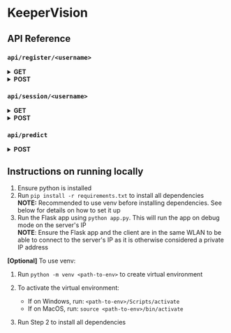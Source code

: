 # KeeperVision

## API Reference

### `api/register/<username>`

<details>   
<summary><b>GET</b></summary>
   <table>
      <tr>
         <th rowspan="3">Response</th>
         <th>OK</th>
         <th>Code</th>
         <th>Content</th>
      </tr>
      <tr>
         <td>✅</td>
         <td><code>200</code></td>
         <td>
            <pre><code class="lang-javascript">{<span class="hljs-attr">"id"</span>: <span class="hljs-string">&lt;player_id&gt;</span>}</code></pre>
         </td>
      </tr>
      <tr>
         <td>❌</td>
         <td><code>404</code></td>
         <td>
            <pre><code class="lang-javascript">{<span class="hljs-attr">"message"</span>: <span class="hljs-string">"Player &lt;username&gt; does not exist."</span>}</code></pre>
         </td>
      </tr>
   </table> 
</details>

<details>
<summary><b>POST</b></summary>
   <table>
      <tr>
         <th>Body</th>
         <td colspan='4'>
            <pre><code class="lang-json">{<span class="hljs-attr">"email"</span>: <span class="hljs-string">&lt;email&gt;</span>}</code></pre>
         </td>
      </tr>
      <tr>
         <th rowspan='4'>Response</th>
         <th>OK</th>
         <th>Code</th>
         <th>Content</th>
      </tr>
      <tr>
         <td>✅</td>
         <td><code>200</code></td>
         <td>
            <pre><code class="lang-json">{<span class="hljs-attr">"id"</span>: <span class="hljs-string">&lt;player_id&gt;</span>}</code></pre>
         </td>
      </tr>
      <tr>
         <td>❌</td>
         <td><code>400</code></td>
         <td>
            <pre><code class="lang-json">{<span class="hljs-attr">"message"</span>: <span class="hljs-string">"&lt;some error message like duplicate key Integrity error&gt;"</span>}</code></pre>
         </td>
      </tr>
   </table>
</details>

### `api/session/<username>`

<details>   
<summary><b>GET</b></summary>
   <table>
      <tr>
         <th rowspan='3'>Response</th>
         <th>OK</th>
         <th>Code</th>
         <th>Content</th>
      </tr>
      <tr>
         <td>✅</td>
         <td><code>200</code></td>
         <td>
            <pre><code class="lang-json">{<span class="hljs-attr">"player_id"</span>: <span class="hljs-string">&lt;player_id&gt;</span>, <span class="hljs-attr">"session_stats"</span>: <span class="hljs-string">&lt;list of session_stats in desc order of session_end&gt;</span>}</code></pre>
         </td>
      </tr>
      <tr>
         <td>❌</td>
         <td><code>404</code></td>
         <td>
            <pre><code class="lang-json">{<span class="hljs-attr">"message"</span>: <span class="hljs-string">"Player &lt;username&gt; does not exist."</span>}</code></pre>
         </td>
      </tr>
   </table> 
</details>

<details>
<summary><b>POST</b></summary>
   <table>
      <tr>
         <th>Body</th>
         <td colspan='4'>
            <pre><code class="lang-json">{<span class="hljs-attr">"session_stats"</span>: <span class="hljs-string">&lt;session_stats JSON with all the fields&gt;</span>}</code></pre>
         </td>
      </tr>
      <tr>
         <th rowspan='3'>Files</th>
         <th>File Name</th>
         <th colspan='4'>Description</th>
      </tr>
      <tr>
         <td><code>initial_image</code></td>
         <td colspan='4'>Image file containing goalkeeper's initial position before session starts</td>
      </tr>
      <tr>
         <td><code>final_image</code></td>
         <td colspan='4'>Image file containing goalkeeper's final position at the end of session</td>
      </tr>
      <tr>
         <th rowspan='4'>Response</th>
         <th>OK</th>
         <th>Code</th>
         <th>Content</th>
      </tr>
      <tr>
         <td>✅</td>
         <td><code>200</code></td>
         <td>
            <pre><code class="lang-json">{<span class="hljs-attr">"id"</span>: <span class="hljs-string">&lt;session_id&gt;</span>}</code></pre>
         </td>
      </tr>
      <tr>
         <td>❌</td>
         <td><code>400</code></td>
         <td>
            <pre><code class="lang-json">{<span class="hljs-attr">"message"</span>: <span class="hljs-string">"&lt;some error message like duplicate key Integrity error&gt;"</span>}</code></pre>
         </td>
      </tr>
      <tr>
         <td>❌</td>
         <td><code>404</code></td>
         <td>
            <pre><code class="lang-json">{<span class="hljs-attr">"message"</span>: <span class="hljs-string">"Player &lt;username&gt; does not exist."</span>}</code></pre>
         </td>
      </tr>
   </table>
</details>

### `api/predict`

<details>   
<summary><b>POST</b></summary>
   <table>
      <tr>
         <th rowspan='2'>Files</th>
         <th>File Name</th>
         <th colspan='2'>Description</th>
      </tr>
      <tr>
         <td><code>image</code></td>
         <td colspan='2'>Image file to be processed</td>
      </tr>
      <tr>
         <th rowspan='4'>Response</th>
         <th>OK</th>
         <th>Code</th>
         <th>Content</th>
      </tr>
      <tr>
         <td>✅</td>
         <td><code>200</code></td>
         <td>
            <pre><code class="lang-json">{<span class="hljs-attr">"idx"</span>: <span class="hljs-string">&lt;idx corresponding to direction to move&gt;</span>, <span class="hljs-attr">"x"</span>: <span class="hljs-string">&lt;offset in x direction&gt;</span>, <span class="hljs-attr">"y"</span>: <span class="hljs-string">&lt;offset in y direction&gt;</span>}</code></pre>
         </td>
      </tr>
   </table>
</details>

## Instructions on running locally

1. Ensure python is installed
2. Run `pip install -r requirements.txt` to install all dependencies<br />
   **NOTE:** Recommended to use venv before installing dependencies. See below for details on how to set it up
3. Run the Flask app using `python app.py`. This will run the app on debug mode on the server's IP<br />
   **NOTE**: Ensure the Flask app and the client are in the same WLAN to be able to connect to the server's IP as it is otherwise considered a private IP address

**[Optional]** To use venv:

1. Run `python -m venv <path-to-env>` to create virtual environment
2. To activate the virtual environment:

   - If on Windows, run: `<path-to-env>/Scripts/activate`
   - If on MacOS, run: `source <path-to-env>/bin/activate`

3. Run Step 2 to install all dependencies
